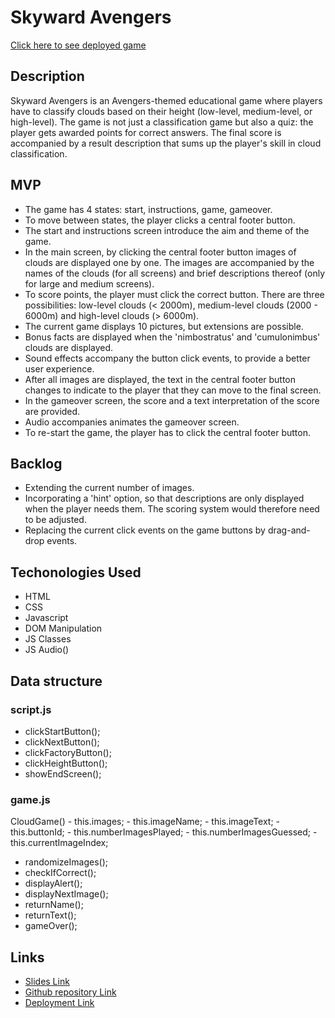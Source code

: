 # Skyward Avengers

[Click here to see deployed game](niranzri.github.io/skyward-avengers/)

## Description
Skyward Avengers is an Avengers-themed educational game where players have to classify clouds based on their height (low-level, medium-level, or high-level). The game is not just a classification game but also a quiz: the player gets awarded points for correct answers. The final score is accompanied by a result description that sums up the player's skill in cloud classification. 


## MVP
- The game has 4 states: start, instructions, game, gameover.
- To move between states, the player clicks a central footer button. 
- The start and instructions screen introduce the aim and theme of the game.
- In the main screen, by clicking the central footer button images of clouds are displayed one by one. The images are accompanied by the names of the clouds (for all screens) and brief descriptions thereof (only for large and medium screens). 
- To score points, the player must click the correct button. There are three possibilities: low-level clouds (< 2000m), medium-level clouds (2000 - 6000m) and high-level clouds (> 6000m). 
- The current game displays 10 pictures, but extensions are possible.
- Bonus facts are displayed when the 'nimbostratus' and 'cumulonimbus' clouds are displayed. 
- Sound effects accompany the button click events, to provide a better user experience.
- After all images are displayed, the text in the central footer button changes to indicate to the player that they can move to the final screen.
- In the gameover screen, the score and a text interpretation of the score are provided.
- Audio accompanies animates the gameover screen.
- To re-start the game, the player has to click the central footer button. 


## Backlog
- Extending the current number of images.
- Incorporating a 'hint' option, so that descriptions are only displayed when the player needs them. The scoring system would therefore need to be adjusted.
- Replacing the current click events on the game buttons by drag-and-drop events. 


## Techonologies Used
- HTML
- CSS
- Javascript
- DOM Manipulation
- JS Classes
- JS Audio()


## Data structure
### script.js
- clickStartButton();
- clickNextButton();
- clickFactoryButton();
- clickHeightButton();
- showEndScreen();

### game.js
CloudGame()
    - this.images;
    - this.imageName;
    - this.imageText;
    - this.buttonId;
    - this.numberImagesPlayed;
    - this.numberImagesGuessed;
    - this.currentImageIndex;
- randomizeImages();
- checkIfCorrect();
- displayAlert();
- displayNextImage();
- returnName();
- returnText();
- gameOver();


## Links
- [Slides Link](http://slides.com)
- [Github repository Link](https://github.com/niranzri/skyward-avengers)
- [Deployment Link](niranzri.github.io/skyward-avengers/)
